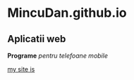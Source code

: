 # MincuDan.github.io
## Aplicatii web

**Programe** _pentru telefoane mobile_

[my site is](https://MincuDan.github.io)
